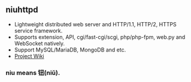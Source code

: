 ## niuhttpd
* Lightweight distributed web server and HTTP/1.1, HTTP/2, HTTPS service framework.
* Supports extension, API, cgi/fast-cgi/scgi, php/php-fpm, web.py and WebSocket natively.
* Support  MySQL/MariaDB, MongoDB and etc.
* [Project Wiki](https://github.com/uplusware/niuhttpd/wiki/)

### niu means 钮(niǔ).
